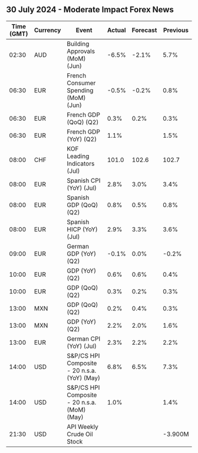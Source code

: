 ## 30 July 2024 - Moderate Impact Forex News

| Time (GMT) | Currency | Event | Actual | Forecast | Previous |
|------|----------|-------|--------|----------|----------|
| 02:30 | AUD | Building Approvals (MoM) (Jun) | -6.5% | -2.1% | 5.7% |
| 06:30 | EUR | French Consumer Spending (MoM) (Jun) | -0.5% | -0.2% | 0.8% |
| 06:30 | EUR | French GDP (QoQ) (Q2) | 0.3% | 0.2% | 0.3% |
| 06:30 | EUR | French GDP (YoY) (Q2) | 1.1% |  | 1.5% |
| 08:00 | CHF | KOF Leading Indicators (Jul) | 101.0 | 102.6 | 102.7 |
| 08:00 | EUR | Spanish CPI (YoY) (Jul) | 2.8% | 3.0% | 3.4% |
| 08:00 | EUR | Spanish GDP (QoQ) (Q2) | 0.8% | 0.5% | 0.8% |
| 08:00 | EUR | Spanish HICP (YoY) (Jul) | 2.9% | 3.3% | 3.6% |
| 09:00 | EUR | German GDP (YoY) (Q2) | -0.1% | 0.0% | -0.2% |
| 10:00 | EUR | GDP (YoY) (Q2) | 0.6% | 0.6% | 0.4% |
| 10:00 | EUR | GDP (QoQ) (Q2) | 0.3% | 0.2% | 0.3% |
| 13:00 | MXN | GDP (QoQ) (Q2) | 0.2% | 0.4% | 0.3% |
| 13:00 | MXN | GDP (YoY) (Q2) | 2.2% | 2.0% | 1.6% |
| 13:00 | EUR | German CPI (YoY) (Jul) | 2.3% | 2.2% | 2.2% |
| 14:00 | USD | S&P/CS HPI Composite - 20 n.s.a. (YoY) (May) | 6.8% | 6.5% | 7.3% |
| 14:00 | USD | S&P/CS HPI Composite - 20 n.s.a. (MoM) (May) | 1.0% |  | 1.4% |
| 21:30 | USD | API Weekly Crude Oil Stock |  |  | -3.900M |
